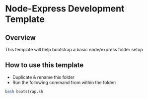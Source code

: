 # Node-Express Development Template

## Overview
This template will help bootstrap a basic node/express folder setup

## How to use this template
- Duplicate & rename this folder
- Run the following command from within the folder:
```bash
bash bootstrap.sh
```